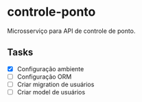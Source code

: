 # controle-ponto
Microsserviço para API de controle de ponto.

## Tasks

 - [X] Configuração ambiente
 - [ ] Configuração ORM
 - [ ] Criar migration de usuários
 - [ ] Criar model de usuários 
